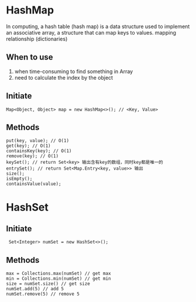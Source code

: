 # HashMap
In computing, a hash table (hash map) is a data structure used to implement an associative array, a structure that can map keys to values.
mapping relationship (dictionaries)

## When to use
1. when time-consuming to find something in Array
2. need to calculate the index by the object

## Initiate
`Map<Object, Object> map = new HashMap<>(); // <Key, Value>`
## Methods
```
put(key, value); // O(1)
get(key); // O(1)
containsKey(key); // O(1)
remove(key); // O(1)
keySet(); // return Set<key> 输出含有key的数组，同时key都是唯一的
entrySet(); // return Set<Map.Entry<key, value>> 输出
size();
isEmpty();
containsValue(value);
```

# HashSet
## Initiate
` Set<Integer> numSet = new HashSet<>();`
## Methods
```
max = Collections.max(numSet) // get max
min = Collections.min(numSet) // get min
size = numSet.size() // get size
numSet.add(5) // add 5
numSet.remove(5) // remove 5
```